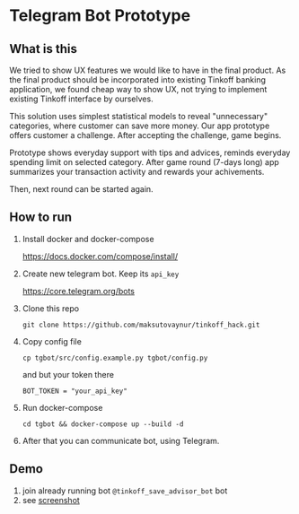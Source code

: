 # Telegram Bot Prototype

## What is this

We tried to show UX features we would like to have in the final product.
As the final product should be incorporated into existing Tinkoff banking application, 
we found cheap way to show UX, not trying to implement existing Tinkoff interface by ourselves.

This solution uses simplest statistical models to reveal "unnecessary" categories,
where customer can save more money. Our app prototype offers customer a challenge.
After accepting the challenge, game begins.

Prototype shows everyday support with tips and advices, reminds everyday spending limit on selected category.
After game round (7-days long) app summarizes your transaction activity and rewards your achivements.

Then, next round can be started again.


## How to run

1) Install docker and docker-compose
    
    https://docs.docker.com/compose/install/

2) Create new telegram bot. Keep its `api_key`

    https://core.telegram.org/bots

3) Clone this repo

     ```git clone https://github.com/maksutovaynur/tinkoff_hack.git```
    
4) Copy config file

    ```cp tgbot/src/config.example.py tgbot/config.py```
    
    and but your token there
    
    ```BOT_TOKEN = "your_api_key"```
    
5) Run docker-compose
    
    ```cd tgbot && docker-compose up --build -d```
    
6) After that you can communicate bot, using Telegram.


## Demo

1) join already running bot `@tinkoff_save_advisor_bot` bot     
2) see [screenshot](screenshot.png)